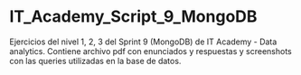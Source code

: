 # IT_Academy_Script_9_MongoDB
Ejercicios del nivel 1, 2, 3 del Sprint 9 (MongoDB) de IT Academy - Data analytics. Contiene archivo pdf con enunciados y respuestas y screenshots con las queries utilizadas en la base de datos.
